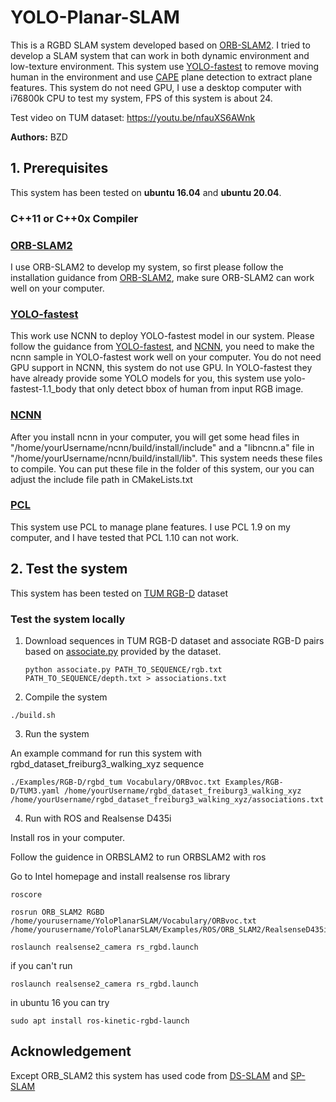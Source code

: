 # YOLO-Planar-SLAM
This is a RGBD SLAM system developed based on [ORB-SLAM2](https://github.com/raulmur/ORB_SLAM2). I tried to develop a SLAM system that can work in both dynamic environment and low-texture environment. This system use [YOLO-fastest](https://github.com/dog-qiuqiu/Yolo-Fastest) to remove moving human in the environment and use [CAPE](https://github.com/pedropro/CAPE) plane detection to extract plane features. This system do not need GPU, I use a desktop computer with i76800k CPU to test my system, FPS of this system is about 24.

Test video on TUM dataset: https://youtu.be/nfauXS6AWnk

**Authors:** BZD

<!-- ## License

``` -->

## 1. Prerequisites

This system has been tested on **ubuntu 16.04** and **ubuntu 20.04**.

### C++11 or C++0x Compiler

### [ORB-SLAM2](https://github.com/raulmur/ORB_SLAM2)
I use ORB-SLAM2 to develop my system, so first please follow the installation guidance from [ORB-SLAM2](https://github.com/raulmur/ORB_SLAM2), make sure ORB-SLAM2 can work well on your computer.

### [YOLO-fastest](https://github.com/dog-qiuqiu/Yolo-Fastest)
This work use NCNN to deploy YOLO-fastest model in our system. Please follow the guidance from [YOLO-fastest](https://github.com/dog-qiuqiu/Yolo-Fastest), and [NCNN](https://github.com/Tencent/ncnn), you need to make the ncnn sample in YOLO-fastest work well on your computer. You do not need GPU support in NCNN, this system do not use GPU. In YOLO-fastest they have already provide some YOLO models for you, this system use yolo-fastest-1.1_body that only detect bbox of human from input RGB image.

### [NCNN](https://github.com/Tencent/ncnn)
After you install ncnn in your computer, you will get some head files in "/home/yourUsername/ncnn/build/install/include" and a "libncnn.a" file in "/home/yourUsername/ncnn/build/install/lib". This system needs these files to compile. You can put these file in the folder of this system, our you can adjust the include file path in CMakeLists.txt

### [PCL](http://www.pointclouds.org/)
This system use PCL to manage plane features. I use PCL 1.9 on my computer, and I have tested that PCL 1.10 can not work.



## 2. Test the system

This system has been tested on [TUM RGB-D](https://vision.in.tum.de/data/datasets/rgbd-dataset/download) dataset

### Test the system locally

1. Download sequences in TUM RGB-D dataset and associate RGB-D pairs based on [associate.py](http://vision.in.tum.de/data/datasets/rgbd-dataset/tools) provided by the dataset.

   ```
   python associate.py PATH_TO_SEQUENCE/rgb.txt PATH_TO_SEQUENCE/depth.txt > associations.txt
   ```

2. Compile the system

  ```
  ./build.sh
  ```


3.  Run the system

An example command for run this system with rgbd_dataset_freiburg3_walking_xyz sequence
```
./Examples/RGB-D/rgbd_tum Vocabulary/ORBvoc.txt Examples/RGB-D/TUM3.yaml /home/yourUsername/rgbd_dataset_freiburg3_walking_xyz /home/yourUsername/rgbd_dataset_freiburg3_walking_xyz/associations.txt
```

4.  Run with ROS and Realsense D435i

Install ros in your computer.

Follow the guidence in ORBSLAM2 to run ORBSLAM2 with ros

Go to Intel homepage and install realsense ros library

```
roscore

rosrun ORB_SLAM2 RGBD /home/yourusername/YoloPlanarSLAM/Vocabulary/ORBvoc.txt /home/yourusername/YoloPlanarSLAM/Examples/ROS/ORB_SLAM2/RealsenseD435i.yaml

roslaunch realsense2_camera rs_rgbd.launch
```

if you can't run
```
roslaunch realsense2_camera rs_rgbd.launch
```

in ubuntu 16 you can try
```
sudo apt install ros-kinetic-rgbd-launch
```


## Acknowledgement

Except ORB_SLAM2 this system has used code from [DS-SLAM](https://github.com/ivipsourcecode/DS-SLAM) and [SP-SLAM](https://github.com/fishmarch/SP-SLAM)


